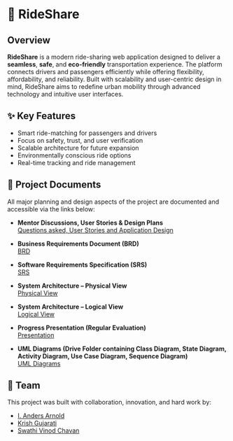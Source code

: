 # 🚗 RideShare

## Overview

**RideShare** is a modern ride-sharing web application designed to deliver a **seamless**, **safe**, and **eco-friendly** transportation experience. The platform connects drivers and passengers efficiently while offering flexibility, affordability, and reliability. Built with scalability and user-centric design in mind, RideShare aims to redefine urban mobility through advanced technology and intuitive user interfaces.

## ✨ Key Features

- Smart ride-matching for passengers and drivers  
- Focus on safety, trust, and user verification  
- Scalable architecture for future expansion  
- Environmentally conscious ride options  
- Real-time tracking and ride management  


## 📄 Project Documents

All major planning and design aspects of the project are documented and accessible via the links below:

- **Mentor Discussions, User Stories & Design Plans**  
  [Questions asked, User Stories and Application Design](https://docs.google.com/document/d/1z1NA7evjcSxYlqUGdsJr2_i69N3A6hCUuGT9BcQQCGg/edit?usp=sharing)

- **Business Requirements Document (BRD)**  
  [BRD](https://docs.google.com/document/d/1UHv8fVt0MKs4Zq6iB7Z_kER3EvoJWWKRLxF-UzSRmIQ/edit?usp=sharing)

- **Software Requirements Specification (SRS)**  
  [SRS](https://docs.google.com/document/d/1qNyec1TKy8n5svkEe9PDR6_u-D6mcSFK_bpQMwyhsfo/edit?usp=sharing)

- **System Architecture – Physical View**  
  [Physical View](https://docs.google.com/document/d/1P0ebFM5bo7HwdasGPTsim7UIKWqfNJjB8Z93gi2HZiU/edit?usp=sharing)

- **System Architecture – Logical View**  
  [Logical View](https://docs.google.com/document/d/1bxy8Y_XrF84Wq-FcCjxlzpk6nuhIKjQ4AuCiZlj0HuA/edit?usp=sharing)

- **Progress Presentation (Regular Evaluation)**  
  [Presentation](https://gamma.app/docs/RideShare-Web-Application-Progress-Report-n49wlp9segrigm9?mode=doc)

- **UML Diagrams (Drive Folder containing Class Diagram, State Diagram, Activity Diagram, Use Case Diagram, Sequence Diagram)**  
  [UML Diagrams](https://drive.google.com/drive/folders/1vCTmyDwT-tOc29LXA0HLPO6WlJ9SKMdr?usp=sharing)


## 👥 Team

This project was built with collaboration, innovation, and hard work by:

- [I. Anders Arnold](https://github.com/asquare004)  
- [Krish Gujarati](https://github.com/Krish-Gujarati)  
- [Swathi Vinod Chavan](https://github.com/swathivc)
